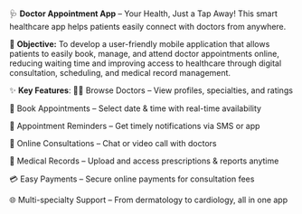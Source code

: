 🩺 **Doctor Appointment App** – Your Health, Just a Tap Away!
This smart healthcare app helps patients easily connect with doctors from anywhere.

🎯 **Objective:**
To develop a user-friendly mobile application that allows patients to easily book, manage, and attend doctor appointments online, reducing waiting time and improving access to healthcare through digital consultation, scheduling, and medical record management.

✨ **Key Features**:
👩‍⚕️ Browse Doctors – View profiles, specialties, and ratings

📅 Book Appointments – Select date & time with real-time availability

🔔 Appointment Reminders – Get timely notifications via SMS or app

💬 Online Consultations – Chat or video call with doctors

📁 Medical Records – Upload and access prescriptions & reports anytime

💳 Easy Payments – Secure online payments for consultation fees

🌐 Multi-specialty Support – From dermatology to cardiology, all in one app

